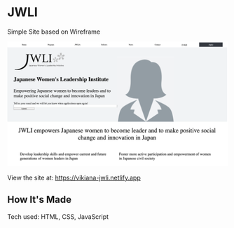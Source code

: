 # JWLI

Simple Site based on Wireframe 

![site screenshot](/screenshot.png) 

View the site at: https://vikiana-jwli.netlify.app

## How It's Made

Tech used: HTML, CSS, JavaScript


